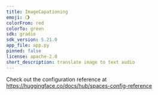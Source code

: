 ```yaml
---
title: ImageCapationing
emoji: 🌖
colorFrom: red
colorTo: green
sdk: gradio
sdk_version: 5.21.0
app_file: app.py
pinned: false
license: apache-2.0
short_description: translate image to text audio
---
```


Check out the configuration reference at https://huggingface.co/docs/hub/spaces-config-reference
